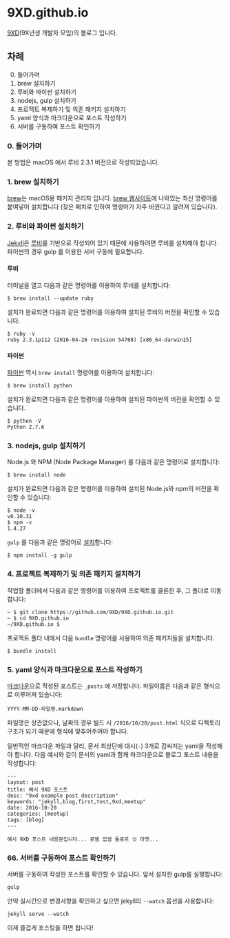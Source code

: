 # 9XD.github.io

[9XD](9XD.github.io)(9X년생 개발자 모임)의 블로그 입니다.

## 차례

0. 들어가며
1. brew 설치하기
2. 루비와 파이썬 설치하기
3. nodejs, gulp 설치하기
4. 프로젝트 복제하기 및 의존 패키지 설치하기
5. yaml 양식과 마크다운으로 포스트 작성하기
6. 서버를 구동하여 포스트 확인하기

### 0. 들어가며

본 방법은 macOS 에서 루비 2.3.1 버전으로 작성되었습니다.

### 1. brew 설치하기

[brew](http://brew.sh/)는 macOS용 패키지 관리자 입니다. [brew 웹사이트](http://brew.sh/)에 나와있는 최신 명령어를 붙여넣어 설치합니다 (잦은 패치로 인하여 명령어가 자주 바뀐다고 알려져 있습니다).

### 2. 루비와 파이썬 설치하기

[Jekyll](http://jekyllrb.com/)은 [루비](http://ruby-lang.org/)를 기반으로 작성되어 있기 때문에 사용하려면 루비를 설치해야 합니다. 파이썬의 경우 gulp 를 이용한 서버 구동에 필요합니다.

#### 루비

터미널을 열고 다음과 같은 명령어를 이용하여 루비를 설치합니다:

```
$ brew install --update ruby
```

설치가 완료되면 다음과 같은 명령어를 이용하여 설치된 루비의 버전을 확인할 수 있습니다.

```
$ ruby -v
ruby 2.3.1p112 (2016-04-26 revision 54768) [x86_64-darwin15]
```

#### 파이썬

[파이썬](http://www.python.org/) 역시 `brew install` 명령어를 이용하여 설치합니다:

```
$ brew install python
```

설치가 완료되면 다음과 같은 명령어를 이용하여 설치된 파이썬의 버전을 확인할 수 있습니다.

```
$ python -V
Python 2.7.6
```

### 3. nodejs, gulp 설치하기

Node.js 와 NPM (Node Package Manager) 를 다음과 같은 명령어로 설치합니다:

```
$ brew install node
```

설치가 완료되면 다음과 같은 명령어를 이용하여 설치된 Node.js와 npm의 버전을 확인할 수 있습니다:

```
$ node -v
v0.10.31
$ npm -v
1.4.27
```

`gulp` 를 다음과 같은 명령어로 [설치](https://coolestguidesontheplanet.com/installing-gulp-on-osx-10-11-el-capitan/)합니다:
    
```
$ npm install -g gulp
```

### 4. 프로젝트 복제하기 및 의존 패키지 설치하기

작업할 폴더에서 다음과 같은 명령어를 이용하여 프로젝트를 클론한 후, 그 폴더로 이동합니다:

```
~ $ git clone https://github.com/9XD/9XD.github.io.git
~ $ cd 9XD.github.io
~/9XD.github.io $
```

프로젝트 폴더 내에서 다음 `bundle` 명령어를 사용하여 의존 패키지들을 설치합니다.

```
$ bundle install
```

### 5. yaml 양식과 마크다운으로 포스트 작성하기

[마크다운](https://gist.github.com/ihoneymon/652be052a0727ad59601)으로 작성된 포스트는 `_posts` 에 저장합니다. 파일이름은 다음과 같은 형식으로 이루어져 있습니다:

```
YYYY-MM-DD-파일명.markdown
```

파일명은 상관없으나, 날짜의 경우 빌드 시 `/2016/10/20/post.html` 식으로 디렉토리 구조가 되기 때문에 형식에 맞추어주어야 합니다.

일반적인 마크다운 파일과 달리, 문서 최상단에 대시(`-`) 3개로 감싸지는 yaml을 작성해야 합니다. 다음 예시와 같이 문서의 yaml과 함께 마크다운으로 블로그 포스트 내용을 작성합니다:

```
---
layout: post
title: 예시 9XD 포스트
desc: "9xd example post description"
keywords: "jekyll,blog,first,test,9xd,meetup"
date: 2016-10-20
categories: [meetup]
tags: [blog]
--- 

예시 9XD 포스트 내용문입니다... 로렘 입썸 돌로르 싯 아멧...
```

### 66. 서버를 구동하여 포스트 확인하기

서버를 구동하여 작성한 포스트를 확인할 수 있습니다. 앞서 설치한 gulp를 실행합니다:

```shell
gulp
```

만약 실시간으로 변경사항을 확인하고 싶으면 jekyll의 `--watch` 옵션을 사용합니다:

```shell
jekyll serve --watch
```

이제 즐겁게 포스팅을 하면 됩니다!
